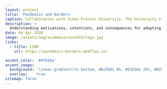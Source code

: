 ```yaml
---
layout: project
title: 'Pandemics and Borders'
caption: Collaboration with Simon Frasier University, The University of Maryland, and The University of Hong Kong
description: >
  Understanding motivations, intentions, and consequences for adopting and lifting cross-border travel measures to control pandemics. In addition, this project focuses on three case studies: The United States, Canada, and Hong Kong S.A.R.
date: 04 Apr 2020
image: /assets/img/academia/covidihrlogo.jpg
links:
  - title: LINK
    url: https://pandemics-borders.webflow.io/

accent_color: '#4fb1ba'
accent_image:
  background: 'linear-gradient(to bottom, #0a7b81 0%, #01636e 25%, #02505b 50%, #073a4a 75%, #082e39 100%)'
  overlay:    true
sitemap: false
---
```


